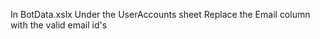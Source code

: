 In BotData.xslx 
    Under the UserAccounts sheet
    Replace the Email column with the valid email id's